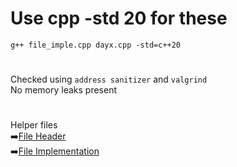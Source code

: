# Use cpp -std 20 for these
`g++ file_imple.cpp dayx.cpp -std=c++20`

#
Checked using `address sanitizer` and `valgrind`  
No memory leaks present

#
Helper files  
➡️[File Header](/Cpp/2015/file.hpp)  
➡️[File Implementation](/Cpp/2015/file_imple.cpp)
